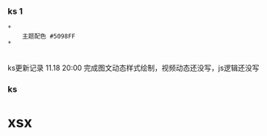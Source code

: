### ks 1

	*
		主题配色 #5098FF
	*


​	
	ks更新记录
	  11.18 20:00  完成图文动态样式绘制，视频动态还没写，js逻辑还没写

### ks





# xsx

